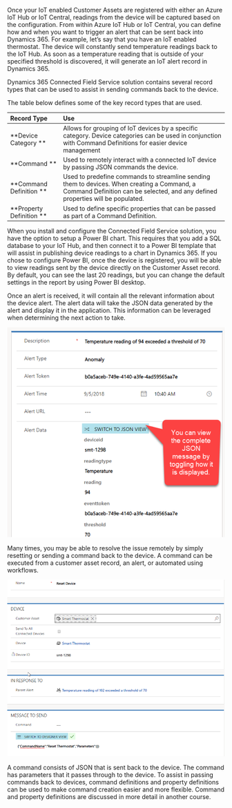 Once your IoT enabled Customer Assets are registered with either an Azure IoT Hub or IoT Central, readings from the device will be captured based on the configuration.  From within Azure IoT Hub or IoT Central, you can define how and when you want to trigger an alert that can be sent back into Dynamics 365.  For example, let’s say that you have an IoT enabled thermostat.  The device will constantly send temperature readings back to the IoT Hub.  As soon as a temperature reading that is outside of your specified threshold is discovered, it will generate an IoT alert record in Dynamics 365. 

Dynamics 365 Connected Field Service solution contains several record types that can be used to assist in sending commands back to the device. 
 
The table below defines some of the key record types that are used.  

| **Record Type** | **Use** |
| :--- | :--- |
| **Device Category ** | Allows for grouping of IoT devices by a specific category.  Device categories can be used in conjunction with Command Definitions for easier device management |
| **Command ** | Used to remotely interact with a connected IoT device by passing JSON commands the device. |
| **Command Definition ** | Used to predefine commands to streamline sending them to devices.  When creating a Command, a Command Definition can be selected, and any defined properties will be populated. |
| **Property Definition ** | Used to define specific properties that can be passed as part of a Command Definition. |

When you install and configure the Connected Field Service solution, you have the option to setup a Power BI chart.  This requires that you add a SQL database to your IoT Hub, and then connect it to a Power BI template that will assist in publishing device readings to a chart in Dynamics 365.   If you chose to configure Power BI, once the device is registered, you will be able to view readings sent by the device directly on the Customer Asset record.  By default, you can see the last 20 readings, but you can change the default settings in the report by using Power BI desktop. 
 
Once an alert is received, it will contain all the relevant information about the device alert.  The alert data will take the JSON data generated by the alert and display it in the application.  This information can be leveraged when determining the next action to take.  

![JSON data generated](../media/1-rm-unit3.png)   

Many times, you may be able to resolve the issue remotely by simply resetting or sending a command back to the device.  A command can be executed from a customer asset record, an alert, or automated using workflows.  

![Command](../media/2-rm-unit3.png)   

A command consists of JSON that is sent back to the device.  The command has parameters that it passes through to the device.  To assist in passing commands back to devices, command definitions and property definitions can be used to make command creation easier and more flexible.    Command and property definitions are discussed in more detail in another course.  
